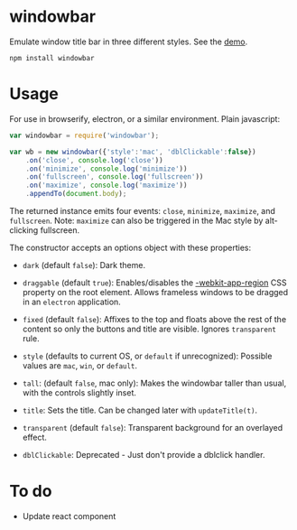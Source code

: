# windowbar

Emulate window title bar in three different styles. See the [demo](https://katacarbix.gitlab.io/windowbar/demo/).

`npm install windowbar`

# Usage

For use in browserify, electron, or a similar environment. Plain javascript:

```javascript
var windowbar = require('windowbar');

var wb = new windowbar({'style':'mac', 'dblClickable':false})
	.on('close', console.log('close'))
	.on('minimize', console.log('minimize'))
	.on('fullscreen', console.log('fullscreen'))
	.on('maximize', console.log('maximize'))
	.appendTo(document.body);
```

The returned instance emits four events: `close`, `minimize`, `maximize`, and `fullscreen`. Note: `maximize` can also be triggered in the Mac style by alt-clicking fullscreen.

The constructor accepts an options object with these properties:

* `dark` (default `false`): Dark theme.
* `draggable` (default `true`): Enables/disables the [-webkit-app-region](https://developer.chrome.com/apps/app_window) CSS property on the root element. Allows frameless windows to be dragged in an `electron` application.
* `fixed` (default `false`): Affixes to the top and floats above the rest of the content so only the buttons and title are visible. Ignores `transparent` rule.
* `style` (defaults to current OS, or `default` if unrecognized): Possible values are `mac`, `win`, or `default`.
* `tall`: (default `false`, mac only): Makes the windowbar taller than usual, with the controls slightly inset.
* `title`: Sets the title. Can be changed later with `updateTitle(t)`.
* `transparent` (default `false`): Transparent background for an overlayed effect.


* `dblClickable`: Deprecated - Just don't provide a dblclick handler.

# To do

* Update react component
